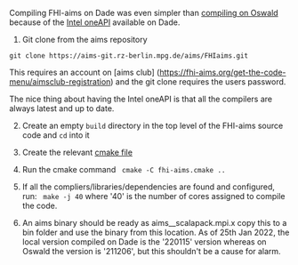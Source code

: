 Compiling FHI-aims on Dade was even simpler than [compiling on Oswald](./aims_on_oswald.md) because of the [Intel oneAPI](https://www.intel.com/content/www/us/en/developer/tools/oneapi/toolkits.html#hpc-kit) available on Dade. 

1. Git clone from the aims repository
```
git clone https://aims-git.rz-berlin.mpg.de/aims/FHIaims.git
```
This requires an account on [aims club] (https://fhi-aims.org/get-the-code-menu/aimsclub-registration) and the git clone requires the users password. 

The nice thing about having the Intel oneAPI is that all the compilers are always latest and up to date. 

2. Create an empty `build` directory in the top level of the FHI-aims source code and `cd` into it

3. Create the relevant [cmake file](./code/fhi-aims.cmake.dade)

4. Run the cmake command 
``` cmake -C fhi-aims.cmake ..```
5. If all the compliers/libraries/dependencies are found and configured, run:
``` make -j 40```
where '40' is the number of cores assigned to compile the code. 

6. An aims binary should be ready as aims__scalapack.mpi.x copy this to a bin folder and use the binary from this location. 
As of 25th Jan 2022, the local version compiled on Dade is the '220115' version whereas on Oswald the version is '211206', but this shouldn't be a cause for alarm. 

